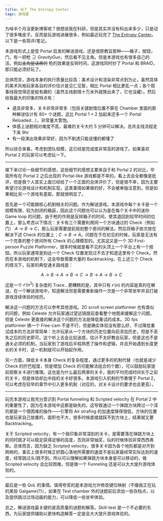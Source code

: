 ```yaml
---
title: 玩了 The Entropy Center
tags: 游戏屋
---
```


为啥半个月没更新博客呢？很想说我在科研，但是其实并没有科出来多少，只是动了很多嘴皮子。反而是玩游戏进展很多，例如最近玩完了 [The Entropy Center](https://store.steampowered.com/app/1730590/The_Entropy_Centre)。以下是一些简评/笔记。

本游戏形式上是受 Portal 启发的解谜游戏，还是很原教旨那种——箱子，按钮，门，有一把枪$\supseteq Gravity Gun$，然后看不见主角。但是本游戏也有很多自己的活，例如<del>主角挺话痨的</del> 枪的效果是反转时间，这游戏同时抄了 Portal 和 BRAID，那只能必须好玩了。

总体而言，游戏本身的执行质量比较高：美术设计和渲染非常点到为止，虽然具体的美术风格玩家各自的评价估计是见仁见智，相比 Portal 相比更乱一点；各个叙事线我觉得还是挺有趣的（虽然主线剧情十万米外就猜出来了，它也没藏）。然后给我最大的印象的特点有：

- 道具非常多，关卡非常非常多（包括关键剧情位置不算在 Chamber 里面的那种解谜估计有 80+ 个谜题，这比 Portal 1 + 2 加起来还多一个 Portal Reloaded...），非常量大管饱。
- 体感上谜题相对难度不高，最难的关卡大约 5 分钟可以解决。总共主线流程走下来 9hr
- 有一段演出效果非常好，因为不剧透只能说懂的都懂了

所以综合来看，考虑到团队规模，这已经是完成度非常高的游戏了。如果喜欢 Portal 2 的玩家可以考虑玩一下。

---

接下来讨论一些细节的感想，这些细节的感想主要来自于和 Portal 2 的对比，毕竟所有在 Portal 2 之后出现的 Portal-like 游戏都是不幸的。看上去会全都像是批评，但是我个人其实上面已经给了一个正面的总体评价了，但是很不幸，因为主要希望讨论游戏设计和机制实现，这类事情如果做的好，不会被单独注意到，但是如果相比另一个游戏有差距，那就很明显了。

首先是一个可能跟核心机制相关的问题。作为解谜游戏，本游戏中每个关卡是一个规模有限、较为封闭的箱庭，因此这个问题也可以认为是在每个关卡中的迷你 Game loop 的问题。由于枪的作用是反转箱子的时间，使其退回到较早时间的位置上，那么考虑以下情况：关卡有三个需要利用同一个方块通过的 Check（例如门） $A \to B \to C$，那么玩家需要提前规划整个房间的解法，然后将箱子依次放在解决下述 Check 的位置上：$C \to B \to A$。问题在于在初见的时候，玩家是无法有一个完善的整个房间所有 Check 的心理模型的。尤其这又是一个 3D First-person Puzzle Platformer，很多时候就是看不见的头顶上一个平台上有一个按钮。所以玩家通常是到达一个 Check 位置发现过不去才知道这里有个 Check。然而在本游戏的机制下，这会导致需要大量的 Backtracking，在上述三个 Check 的情况下，玩家的典型通关路线是：

$$A \to B \to A \to B \to C \to B \to A \to B \to C$$

这是一个 $\mathcal{O}(n^2)$ 复杂度的 Trace...更糟糕的是，其中只有 $\mathcal{O}(n)$ 的内容是真的在解谜，在一个解谜游戏中，知道解法但是需要重新操作一次是一个非常坐牢并且打破游戏连续体验的经历。

解决这一问题的方法可以参考其他游戏。2D scroll screen platformer 也有类似的问题，例如 Celeste 允许玩家通过望远镜提前查看整个地图来缓解这个问题。但是 Celeste 更直接的解决这个问题的方法是降低重试的成本。3D fps platformer 搞一个 Free-cam 不是不行，但是确实体验没有那么好，不过降低重试成本的方法非常简单：允许玩家从一个方块的历史位置向前添加历史，但是不丢失之后的历史即可。这个听上去会比较迷惑，估计不太好教会玩家，但是这也不是通关必须的机制，当玩家到了游戏后半程熟悉了操作和逻辑，并且开始遇到长度更长的关卡时，这一机制就可以开始起作用。

另一方面，降低关卡本身 Check 的复杂程度，通过更多的机制代替（也就是减少 Check 的拧巴程度，但是增加 Check 的可能解法组合的个数），可以鼓励玩家提前观察关卡进行推理。这也是为什么最后两章的关卡，我的平均完成时间长于之前的关卡，但是体验却比中段的关卡好很多。本游戏引入机制的节奏慢于 Portal 2，可以考虑在较早的章节中引入更多机制（对应的，对关卡设计的要求也会更高）。

---

玩完本游戏让我充分意识到 Portal funneling 和 Scripted velocity 在 Portal 2 中的重要性了，因为在本游戏中这都是缺失的。这导致通过一个弹跳方块跨过一个深坑都是一个很困难的操作——引擎将 Air strafing 的加速度降得很低，方块的位置也是玩家自己放置的，面积也不大，很多时候直接就踩不到方块上，结果就又要 Backtracking。

关于 Scripted velocity，有一个我印象非常深刻的关卡，是需要落在弹跳方块上的同时跳才可以稳定获得足够的高度，否则非常抽奖，玩的时候体验非常西西弗斯。总体而言，因为缺乏 Scripted velocity，很多关卡因为各个地形都是对齐到网格的，事实上很多时候正好圆心落地所需要的速度不是玩家最经常实际达到的速度，经常跳过头/跳不到。所以可以理解如果弹跳方块本身是可以移动的，做 Scripted velocity 会比较困难，但是做一个 Funneling 还是可以大大提升游戏体验的。

---

最后是一些 QoL 的事情。值得夸奖的是本游戏允许修改键位映射（不像我正在玩的某些 Galgame(?)），如果在 Test chamber 外的谜题前后添加一些存档点，以及提供跳过过场动画的能力，可以降低一些坐牢体验。

总之，解谜游戏最关键的是高质量的谜题和解答。Skill-test 是一个不必要的东西，为玩家提供辅助以更快构造解答一定是会大大提升游戏体验的。
